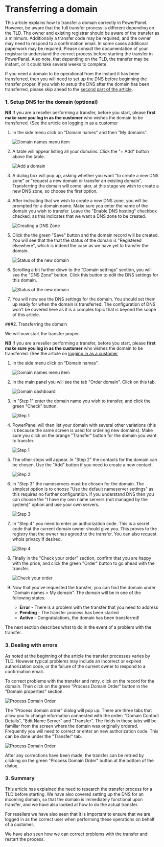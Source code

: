 # Transferring a domain
This article explains how to transfer a domain correctly in PowerPanel. However, be aware that the full transfer process is different depending on the TLD. The owner and existing registrar should be aware of the transfer as a minimum. Additionally a transfer code may be required, and the owner may need to respond to a confirmation email. In some cases additional paperwork may be required. Please consult the documentation of your registrar to understand the correct process before starting the transfer in PowerPanel. Also note, that depending on the TLD, the transfer may be instant, or it could take several weeks to complete.

If you need a domain to be operational from the instant it has been transferred, then you will need to set up the DNS before beginning the transfer proper. If you wish to setup the DNS after the domain has been transferred, please skip ahead to the [second part of the article](#transfer).

### 1.  Setup DNS for the domain (optional)

**NB** If you are a reseller performing a transfer, before you start, please **first make sure you log in as the customer** who wishes the domain to be transferred. (See the article on [logging in as a customer](/supportpages/account_management/my_customers/login_as_customer.md)

1. In the side menu click on "Domain names" and then "My domains".

    ![Domain names menu item](/supportpages/images/my_domains.png)
    
2. A table will appear listing all your domains. Click the "+ Add" button above the table.

    ![Add a domain](/supportpages/images/add_domain.png)

3. A dialog box will pop up, asking whether you want "to create a new DNS zone" or "request a new domain or transfer an existing domain". Transferring the domain will come later, at this stage we wish to create a new DNS zone, so choose the first option.

4. After indicating that we wish to create a new DNS zone, you will be prompted for a domain name. Make sure you enter the name of the domain you wish to transfer. Leave the "Enable DNS hosting" checkbox checked, as this indicates that we want a DNS zone to be created.

    ![Creating a DNS Zone](/supportpages/images/dns_zone.png)

5. Click the the green "Save" button and the domain record will be created. You will see that the that the status of the domain is "Registered elsewhere", which is indeed the case as we have yet to transfer the domain.

    ![Status of the new domain](/supportpages/images/registered_elsewhere.png)

6. Scrolling a bit further down to the "Domain settings" section, you will see the "DNS Zone" button. Click this button to edit the DNS settings for this domain.

    ![Status of the new domain](/supportpages/images/dns_zone_button.png)

7. You will now see the DNS settings for the domain. You should set them up ready for when the domain is transferred. The configuration of DNS won't be covered here as it is a complex topic that is beyond the scope of this article.

###<span id="transfer">2. Transferring the domain</span>

We will now start the transfer proper.

**NB** If you are a reseller performing a transfer, before you start, please **first make sure you log in as the customer** who wishes the domain to be transferred. (See the article on [logging in as a customer](/supportpages/account_management/my_customers/login_as_customer.md)

1. In the side menu click on "Domain names".

    ![Domain names menu item](/supportpages/images/domain_names.png)

2.  In the main panel you will see the tab "Order domain". Click on this tab.

	![Domain dashboard](/supportpages/images/order_domain.png)

3. In "Step 1" enter the domain name you wish to transfer, and click the green "Check" button.

    ![Step 1](/supportpages/images/step_1.png)

4. PowerPanel will then list your domain with several other variations (this is because the same screen is used for ordering new domains). Make sure you click on the orange "Transfer" button for the domain you want to transfer.

    ![Step 1](/supportpages/images/step_1_2.png)
     
5. The other steps will appear. In "Step 2" the contacts for the domain can be chosen. Use the "Add" button if you need to create a new contact.

    ![Step 2](/supportpages/images/step_2.png)

6. In "Step 3" the nameservers must be chosen for the domain. The simplest option is to choose "Use the default nameserver settings" as this requires no further configuration. If you understand DNS then you can choose the "I have my own name servers (not managed by the system)" option and use your own servers.

    ![Step 3](/supportpages/images/step_3.png)

7. In "Step 4" you need to enter an authorization code. This is a secret code that the current domain owner should give you. This proves to the registry that the owner has agreed to the transfer. You can also request whois privacy if desired.

    ![Step 4](/supportpages/images/step_4.png)

8. Finally in the "Check your order" section, confirm that you are happy with the price, and click the green "Order" button to go ahead with the transfer.

    ![Check your order](/supportpages/images/check_order.png)

9. Now that you've requested the transfer, you can find the domain under "Domain names > My domain". The domain will be in one of the following states:

    * **Error** - There is a problem with the transfer that you need to address
    * **Pending** - The transfer process has been started
    * **Active** - Congratulations, the domain has been transferred!

The next section describes what to do in the event of a problem with the transfer.

### 3. Dealing with errors

As noted at the beginning of the article the transfer processes varies by TLD. However typical problems may include an incorrect or expired authorization code, or the failure of the current owner to respond to a confirmation email.

To correct problems with the transfer and retry, click on the record for the domain. Then click on the green "Process Domain Order" button in the "Domain properties" section.

![Process Domain Order](/supportpages/images/domain_properties.png)

The "Process domain order" dialog will pop up. There are three tabs that allow you to change information connected with the order: "Domain Contact Details", "Edit Name Server" and "Transfer". The fields in these tabs will be familiar from the screen where the domain was originally ordered. Frequently you will need to correct or enter an new authorization code. This can be done under the "Transfer" tab.

![Process Domain Order](/supportpages/images/transfer_authcode.png)

After any corrections have been made, the transfer can be retried by clicking on the green "Process Domain Order" button at the bottom of the dialog.

### 3. Summary
This article has explained the need to research the transfer process for a TLD before starting. We have also covered setting up the DNS for an incoming domain, so that the domain is immediately functional upon transfer, and we have also looked at how to do the actual transfer.

For resellers we have also seen that it is important to ensure that we are logged in as the correct user when performing these operations on behalf of a customer.

We have also seen how we can correct problems with the transfer and restart the process.


